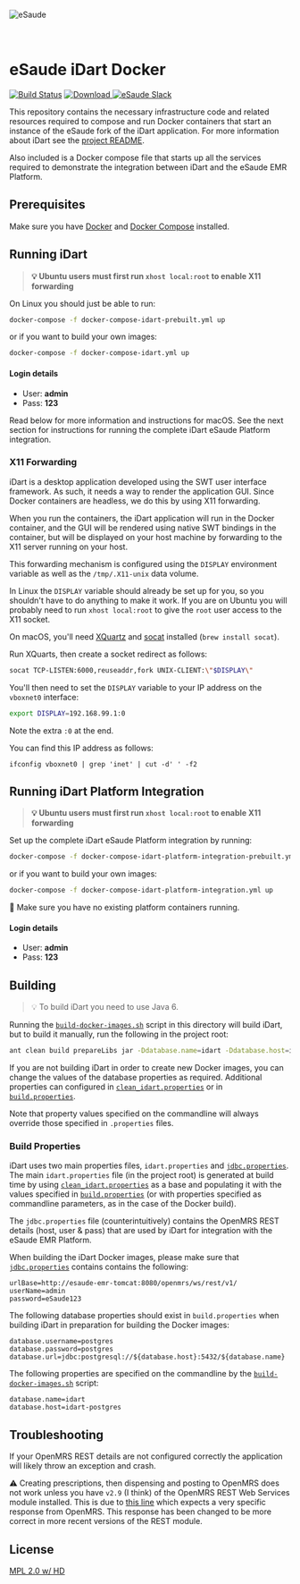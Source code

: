 <br/><br/><br/>
<img src="https://s3-eu-west-1.amazonaws.com/esaude/images/esaude-site-header.png" alt="eSaude"/>
<br/><br/><br/>

# eSaude iDart Docker

[![Build Status](https://travis-ci.org/esaude/esaude-contrib-idart.svg?branch=master)](https://travis-ci.org/esaude/esaude-contrib-idart)
[![Download](https://api.bintray.com/packages/esaude/idart-docker/java/images/download.svg) ](https://bintray.com/esaude/idart-docker/java/_latestVersion)
[![eSaude Slack](https://slack.esaude.org/badge.svg)](https://slack.esaude.org)

This repository contains the necessary infrastructure code and related resources
required to compose and run Docker containers that start an instance of the
eSaude fork of the iDart application. For more information about iDart see the
[project README](../README.md).

Also included is a Docker compose file that starts up all the services required
to demonstrate the integration between iDart and the eSaude EMR Platform.

## Prerequisites

Make sure you have [Docker](https://docs.docker.com/) and
[Docker Compose](https://docs.docker.com/compose/install/) installed.

## Running iDart

> **:bulb: Ubuntu users must first run `xhost local:root` to enable X11 forwarding**

On Linux you should just be able to run:

```sh
docker-compose -f docker-compose-idart-prebuilt.yml up
```

or if you want to build your own images:

```sh
docker-compose -f docker-compose-idart.yml up
```

#### Login details

 * User: **admin**
 * Pass: **123**

Read below for more information and instructions for macOS. See the next section
for instructions for running the complete iDart eSaude Platform integration.

### X11 Forwarding

iDart is a desktop application developed using the SWT user interface framework.
As such, it needs a way to render the application GUI. Since Docker containers
are headless, we do this by using X11 forwarding.

When you run the containers, the iDart application will run in the Docker container,
and the GUI will be rendered using native SWT bindings in the container, but will be
displayed on your host machine by forwarding to the X11 server running on your
host.

This forwarding mechanism is configured using the `DISPLAY` environment variable as well as the `/tmp/.X11-unix` data volume.

In Linux the `DISPLAY` variable should already be set up for you, so you shouldn't have
to do anything to make it work. If you are on Ubuntu you will probably need to
run `xhost local:root` to give the `root` user access to the X11 socket.

On macOS, you'll need [XQuartz](http://xquartz.macosforge.org/landing/) and [socat](http://linux.die.net/man/1/socat) installed (`brew install socat`).

Run XQuarts, then create a socket redirect as follows:

```sh
socat TCP-LISTEN:6000,reuseaddr,fork UNIX-CLIENT:\"$DISPLAY\"
```

You'll then need to set the `DISPLAY` variable to your IP address on the `vboxnet0`
interface:

```sh
export DISPLAY=192.168.99.1:0
```

Note the extra `:0` at the end.

You can find this IP address as follows:

```
ifconfig vboxnet0 | grep 'inet' | cut -d' ' -f2
```


## Running iDart Platform Integration

> **:bulb: Ubuntu users must first run `xhost local:root` to enable X11 forwarding**

Set up the complete iDart eSaude Platform integration by running:

```sh
docker-compose -f docker-compose-idart-platform-integration-prebuilt.yml up
```

or if you want to build your own images:

```sh
docker-compose -f docker-compose-idart-platform-integration.yml up
```

:pushpin: Make sure you have no existing platform containers running.

#### Login details

 * User: **admin**
 * Pass: **123**

## Building

> :bulb: To build iDart you need to use Java 6.

Running the [`build-docker-images.sh`](build-docker-images.sh) script in this directory
will build iDart, but to build it manually, run the following in the project root:

```sh
ant clean build prepareLibs jar -Ddatabase.name=idart -Ddatabase.host=idart-postgres
```

If you are not building iDart in order to create new Docker images, you can change
the values of the database properties as required. Additional properties can
configured in [`clean_idart.properties`](../clean_idart.properties) or in
[`build.properties`](../build.properties).

Note that property values specified on the commandline will always override those
specified in `.properties` files.

### Build Properties

iDart uses two main properties files, `idart.properties` and [`jdbc.properties`](../src/jdbc.properties).
The main `idart.properties` file (in the project root) is generated at build time by using [`clean_idart.properties`](../clean_idart.properties)
as a base and populating it with the values specified in [`build.properties`](../build.properties)
(or with properties specified as commandline parameters, as in the case of the Docker build).

The `jdbc.properties` file (counterintuitively) contains the OpenMRS REST
details (host, user & pass) that are used by iDart for integration with the eSaude
EMR Platform.

When building the iDart Docker images, please make sure that [`jdbc.properties`](../src/jdbc.properties)
contains contains the following:

```properties
urlBase=http://esaude-emr-tomcat:8080/openmrs/ws/rest/v1/
userName=admin
password=eSaude123
```

The following database properties should exist in `build.properties`
when building iDart in preparation for building the Docker images:

```properties
database.username=postgres
database.password=postgres
database.url=jdbc:postgresql://${database.host}:5432/${database.name}
```

The following properties are specified on the commandline by the [`build-docker-images.sh`](build-docker-images.sh)
script:

```properties
database.name=idart
database.host=idart-postgres
```

## Troubleshooting

If your OpenMRS REST details are not configured correctly the application will
likely throw an exception and crash.

:warning: Creating prescriptions, then dispensing and posting to OpenMRS does not
work unless you have `v2.9` (I think) of the OpenMRS REST Web Services module
installed. This is due to [this line](https://github.com/esaude/esaude-contrib-idart/blob/master/src/org/celllife/idart/gui/packaging/NewPatientPackaging.java#L2827) which expects a very specific response
from OpenMRS. This response has been changed to be more correct in more recent
versions of the REST module.

## License

[MPL 2.0 w/ HD](http://openmrs.org/license/)
